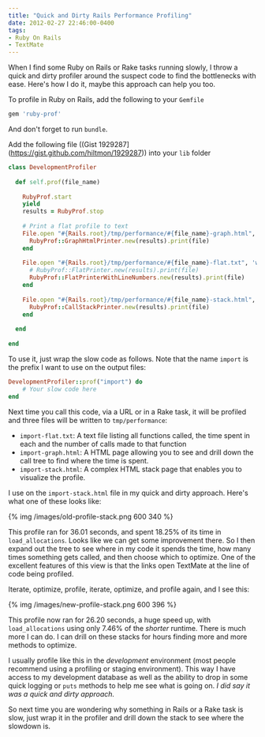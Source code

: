 ```yaml
---
title: "Quick and Dirty Rails Performance Profiling"
date: 2012-02-27 22:46:00-0400
tags: 
- Ruby On Rails
- TextMate
---
```


When I find some Ruby on Rails or Rake tasks running slowly, I throw a quick and dirty profiler around the suspect code to find the bottlenecks with ease.  Here's how I do it, maybe this approach can help you too.

<!--more-->

To profile in Ruby on Rails, add the following to your `Gemfile`

``` ruby
gem 'ruby-prof'
```

And don't forget to run `bundle`.

Add the following file ((Gist 1929287](https://gist.github.com/hiltmon/1929287)) into your `lib` folder

``` ruby
class DevelopmentProfiler
  
  def self.prof(file_name)
    
    RubyProf.start
    yield
    results = RubyProf.stop
    
    # Print a flat profile to text
    File.open "#{Rails.root}/tmp/performance/#{file_name}-graph.html", 'w' do |file|
      RubyProf::GraphHtmlPrinter.new(results).print(file)
    end
 
    File.open "#{Rails.root}/tmp/performance/#{file_name}-flat.txt", 'w' do |file|
      # RubyProf::FlatPrinter.new(results).print(file)
      RubyProf::FlatPrinterWithLineNumbers.new(results).print(file)
    end
 
    File.open "#{Rails.root}/tmp/performance/#{file_name}-stack.html", 'w' do |file|
      RubyProf::CallStackPrinter.new(results).print(file)
    end
 
  end
  
end
```

To use it, just wrap the slow code as follows. Note that the name `import` is the prefix I want to use on the output files:

``` ruby
DevelopmentProfiler::prof("import") do
	# Your slow code here
end
```

Next time you call this code, via a URL or in a Rake task, it will be profiled and three files will be written to `tmp/performance`:

* `import-flat.txt`: A text file listing all functions called, the time spent in each and the number of calls made to that function
* `import-graph.html`: A HTML page allowing you to see and drill down the call tree to find where the time is spent.
* `import-stack.html`: A complex HTML stack page that enables you to visualize the profile.

I use on the `import-stack.html` file in my quick and dirty approach.  Here's what one of these looks like:

{% img /images/old-profile-stack.png 600 340 %}

This profile ran for 36.01 seconds, and spent 18.25% of its time in `load_allocations`.  Looks like we can get some improvement there. So I then expand out the tree to see where in my code it spends the time, how many times something gets called, and then choose which to optimize. One of the excellent features of this view is that the links open TextMate at the line of code being profiled.

Iterate, optimize, profile, iterate, optimize, and profile again, and I see this:

{% img /images/new-profile-stack.png 600 396 %}

This profile now ran for 26.20 seconds, a huge speed up, with `load_allocations` using only 7.46% of the *shorter* runtime. There is much more I can do. I can drill on these stacks for hours finding more and more methods to optimize.

I usually profile like this in the *development* environment (most people recommend using a profiling or staging environment). This way I have access to my development database as well as the ability to drop in some quick logging or `puts` methods to help me see what is going on. *I did say it was a quick and dirty approach.*

So next time you are wondering why something in Rails or a Rake task is slow, just wrap it in the profiler and drill down the stack to see where the slowdown is.
